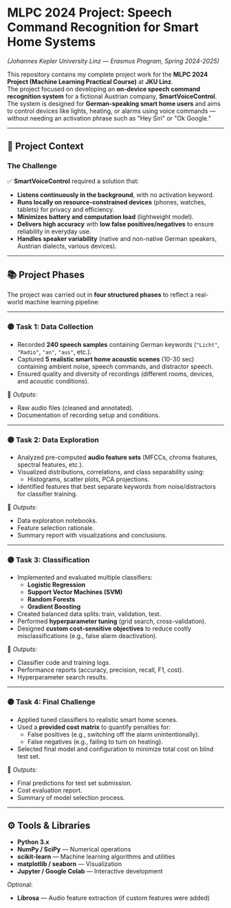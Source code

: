 # MLPC 2024 Project: Speech Command Recognition for Smart Home Systems  
*(Johannes Kepler University Linz — Erasmus Program, Spring 2024-2025)*

This repository contains my complete project work for the **MLPC 2024 Project (Machine Learning Practical Course)** at **JKU Linz**.  
The project focused on developing an **on-device speech command recognition system** for a fictional Austrian company, **SmartVoiceControl**. The system is designed for **German-speaking smart home users** and aims to control devices like lights, heating, or alarms using voice commands — without needing an activation phrase such as "Hey Siri" or "Ok Google."

---

## 🎯 Project Context

### The Challenge

✅ **SmartVoiceControl** required a solution that:
- **Listens continuously in the background**, with no activation keyword.
- **Runs locally on resource-constrained devices** (phones, watches, tablets) for privacy and efficiency.
- **Minimizes battery and computation load** (lightweight model).
- **Delivers high accuracy** with **low false positives/negatives** to ensure reliability in everyday use.
- **Handles speaker variability** (native and non-native German speakers, Austrian dialects, various devices).

---

## 📚 Project Phases

The project was carried out in **four structured phases** to reflect a real-world machine learning pipeline:

---

### 🟣 **Task 1: Data Collection**
- Recorded **240 speech samples** containing German keywords (`"Licht"`, `"Radio"`, `"an"`, `"aus"`, etc.).
- Captured **5 realistic smart home acoustic scenes** (10-30 sec) containing ambient noise, speech commands, and distractor speech.
- Ensured quality and diversity of recordings (different rooms, devices, and acoustic conditions).

📁 *Outputs:*  
- Raw audio files (cleaned and annotated).  
- Documentation of recording setup and conditions.

---

### 🟣 **Task 2: Data Exploration**
- Analyzed pre-computed **audio feature sets** (MFCCs, chroma features, spectral features, etc.).
- Visualized distributions, correlations, and class separability using:
  - Histograms, scatter plots, PCA projections.
- Identified features that best separate keywords from noise/distractors for classifier training.

📁 *Outputs:*  
- Data exploration notebooks.  
- Feature selection rationale.  
- Summary report with visualizations and conclusions.

---

### 🟣 **Task 3: Classification**
- Implemented and evaluated multiple classifiers:
  - **Logistic Regression**
  - **Support Vector Machines (SVM)**
  - **Random Forests**
  - **Gradient Boosting**
- Created balanced data splits: train, validation, test.
- Performed **hyperparameter tuning** (grid search, cross-validation).
- Designed **custom cost-sensitive objectives** to reduce costly misclassifications (e.g., false alarm deactivation).

📁 *Outputs:*  
- Classifier code and training logs.  
- Performance reports (accuracy, precision, recall, F1, cost).  
- Hyperparameter search results.

---

### 🟣 **Task 4: Final Challenge**
- Applied tuned classifiers to realistic smart home scenes.
- Used a **provided cost matrix** to quantify penalties for:
  - False positives (e.g., switching off the alarm unintentionally).
  - False negatives (e.g., failing to turn on heating).
- Selected final model and configuration to minimize total cost on blind test set.

📁 *Outputs:*  
- Final predictions for test set submission.  
- Cost evaluation report.  
- Summary of model selection process.

---

## ⚙️ Tools & Libraries

- **Python 3.x**
- **NumPy / SciPy** — Numerical operations
- **scikit-learn** — Machine learning algorithms and utilities
- **matplotlib / seaborn** — Visualization
- **Jupyter / Google Colab** — Interactive development

Optional:
- **Librosa** — Audio feature extraction (if custom features were added)


